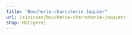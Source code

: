 ```yaml
---
title: "Boucherie-charcuterie Jaquier"
url: /siviriez/boucherie-charcuterie-jaquier/
shop: Metzgerei
---
```

